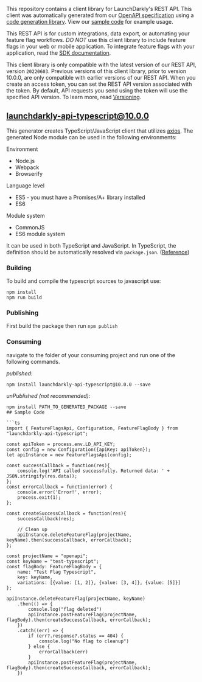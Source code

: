 This repository contains a client library for LaunchDarkly's REST API. This client was automatically
generated from our [OpenAPI specification](https://app.launchdarkly.com/api/v2/openapi.json) using a [code generation library](https://github.com/launchdarkly/ld-openapi). View our [sample code](#getting-started) for example usage.

This REST API is for custom integrations, data export, or automating your feature flag workflows. *DO NOT* use this client library to include feature flags in your web or mobile application. To integrate feature flags with your application, read the [SDK documentation](https://docs.launchdarkly.com/sdk).

This client library is only compatible with the latest version of our REST API, version `20220603`. Previous versions of this client library, prior to version 10.0.0, are only compatible with earlier versions of our REST API. When you create an access token, you can set the REST API version associated with the token. By default, API requests you send using the token will use the specified API version. To learn more, read [Versioning](https://apidocs.launchdarkly.com/#section/Overview/Versioning).
## launchdarkly-api-typescript@10.0.0

This generator creates TypeScript/JavaScript client that utilizes [axios](https://github.com/axios/axios). The generated Node module can be used in the following environments:

Environment
* Node.js
* Webpack
* Browserify

Language level
* ES5 - you must have a Promises/A+ library installed
* ES6

Module system
* CommonJS
* ES6 module system

It can be used in both TypeScript and JavaScript. In TypeScript, the definition should be automatically resolved via `package.json`. ([Reference](http://www.typescriptlang.org/docs/handbook/typings-for-npm-packages.html))

### Building

To build and compile the typescript sources to javascript use:
```
npm install
npm run build
```

### Publishing

First build the package then run ```npm publish```

### Consuming

navigate to the folder of your consuming project and run one of the following commands.

_published:_

```
npm install launchdarkly-api-typescript@10.0.0 --save
```

_unPublished (not recommended):_

```
npm install PATH_TO_GENERATED_PACKAGE --save
## Sample Code

```ts
import { FeatureFlagsApi, Configuration, FeatureFlagBody } from "launchdarkly-api-typescript";

const apiToken = process.env.LD_API_KEY;
const config = new Configuration({apiKey: apiToken});
let apiInstance = new FeatureFlagsApi(config);

const successCallback = function(res){
    console.log('API called successfully. Returned data: ' + JSON.stringify(res.data));
};
const errorCallback = function(error) {
    console.error('Error!', error);
    process.exit(1);
};

const createSuccessCallback = function(res){
    successCallback(res);

    // Clean up
    apiInstance.deleteFeatureFlag(projectName, keyName).then(successCallback, errorCallback);
};

const projectName = "openapi";
const keyName = "test-typescript";
const flagBody: FeatureFlagBody = {
    name: "Test Flag Typescript",
    key: keyName,
    variations: [{value: [1, 2]}, {value: [3, 4]}, {value: [5]}]
};

apiInstance.deleteFeatureFlag(projectName, keyName)
    .then(() => {
        console.log("flag deleted")
        apiInstance.postFeatureFlag(projectName, flagBody).then(createSuccessCallback, errorCallback);
    })
    .catch((err) => {
        if (err?.response?.status == 404) {
            console.log("No flag to cleanup")
        } else {
            errorCallback(err)
        }
        apiInstance.postFeatureFlag(projectName, flagBody).then(createSuccessCallback, errorCallback);
    })
```
